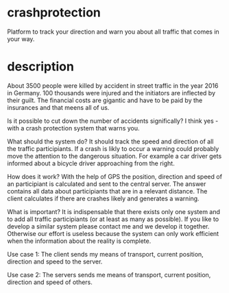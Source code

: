 # crashprotection
Platform to track your direction and warn you about all traffic that comes in your way.

# description
About 3500 people were killed by accident in street traffic in the year 2016 in Germany. 100 thousands were injured and the initiators
are inflected by their guilt. The financial costs are gigantic and have to be paid by the insurances and that meens all of us.

Is it possible to cut down the number of accidents significally? I think yes - with a crash protection system that warns you.

What should the system do?
It should track the speed and direction of all the traffic participiants. If a crash is likly to occur a warning could probably move
the attention to the dangerous situation. For example a car driver gets informed about a bicycle driver approaching from the right.

How does it work?
With the help of GPS the position, direction and speed of an participiant is calculated and sent to the central server. The answer contains
all data about participiants that are in a relevant distance. The client calculates if there are crashes likely and generates a warning.

What is important?
It is indispensable that there exists only one system and to add all traffic participiants (or at least as many as possible). If you like
to develop a similar system please contact me and we develop it together. Otherwise our effort is useless because the system can only work
efficient when the information about the reality is complete.

Use case 1:
The client sends my means of transport, current position, direction and speed to the server.


Use case 2:
The servers sends me means of transport, current position, direction and speed of others.





